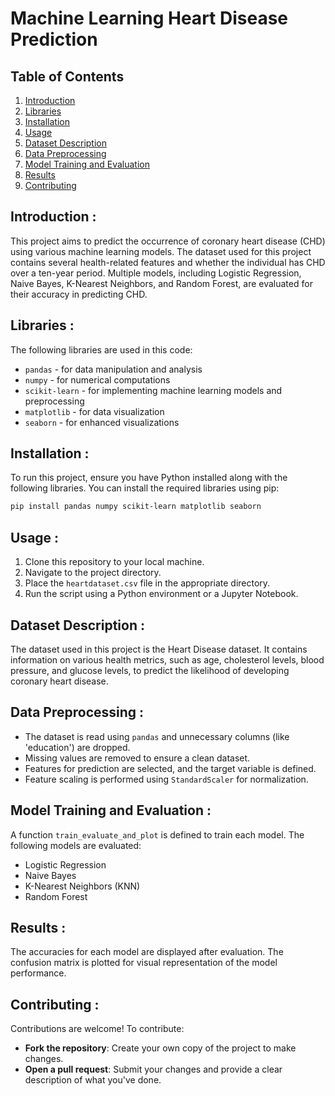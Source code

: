 # Machine Learning Heart Disease Prediction 

## Table of Contents
1. [Introduction](#introduction)
2. [Libraries](#libraries)
3. [Installation](#installation)
4. [Usage](#usage)
5. [Dataset Description](#dataset-description)
6. [Data Preprocessing](#data-preprocessing)
7. [Model Training and Evaluation](#model-traing-and-evaluation)
8. [Results](#results)
9. [Contributing](#Contributing)

## Introduction :
This project aims to predict the occurrence of coronary heart disease (CHD) using various machine learning models. The dataset used for this project contains several health-related features and whether the individual has CHD over a ten-year period. Multiple models, including Logistic Regression, Naive Bayes, K-Nearest Neighbors, and Random Forest, are evaluated for their accuracy in predicting CHD.

## Libraries :
The following libraries are used in this code:
- `pandas` - for data manipulation and analysis
- `numpy` - for numerical computations
- `scikit-learn` - for implementing machine learning models and preprocessing
- `matplotlib` - for data visualization
- `seaborn` - for enhanced visualizations

## Installation :
To run this project, ensure you have Python installed along with the following libraries. You can install the required libraries using pip:

```bash
pip install pandas numpy scikit-learn matplotlib seaborn
```

## Usage :
1. Clone this repository to your local machine.
2. Navigate to the project directory.
3. Place the `heartdataset.csv` file in the appropriate directory.
4. Run the script using a Python environment or a Jupyter Notebook.
   
## Dataset Description :
The dataset used in this project is the Heart Disease dataset. It contains information on various health metrics, such as age, cholesterol levels, blood pressure, and glucose levels, to predict the likelihood of developing coronary heart disease.

## Data Preprocessing :
- The dataset is read using `pandas` and unnecessary columns (like 'education') are dropped.
- Missing values are removed to ensure a clean dataset.
- Features for prediction are selected, and the target variable is defined.
- Feature scaling is performed using `StandardScaler` for normalization.

## Model Training and Evaluation :
A function `train_evaluate_and_plot` is defined to train each model.
The following models are evaluated:
- Logistic Regression
- Naive Bayes
- K-Nearest Neighbors (KNN)
- Random Forest

## Results :
The accuracies for each model are displayed after evaluation. The confusion matrix is plotted for visual representation of the model performance.

## Contributing :
Contributions are welcome! To contribute:
- **Fork the repository**: Create your own copy of the project to make changes.
- **Open a pull request**: Submit your changes and provide a clear description of what you've done.




